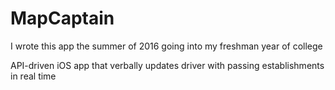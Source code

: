 # MapCaptain

I wrote this app the summer of 2016 going into my freshman year of college

API-driven iOS app that verbally updates driver with passing establishments in real time
